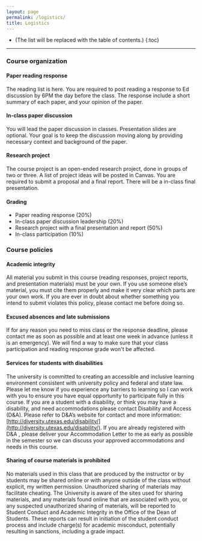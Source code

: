 ```yaml
---
layout: page
permalink: /logistics/
title: Logistics
---
```


* (The list will be replaced with the table of contents.)
{:toc}

***

### Course organization

#### Paper reading response
The reading list is here. You are required to post reading a response to Ed discussion by 6PM the day before the class. The response include a short summary of each paper, and your opinion of the paper.

#### In-class paper discussion
You will lead the paper discussion in classes. Presentation slides are optional. Your goal is to keep the discussion moving along by providing necessary context and background of the paper.

#### Research project
The course project is an open-ended research project, done in groups of two or three. A list of project ideas will be posted in Canvas. You are required to submit a proposal and a final report. There will be a in-class final presentation.

#### Grading
* Paper reading response (20%)
* In-class paper discussion leadership (20%)
* Research project with a final presentation and report (50%)
* In-class participation (10%)

### Course policies

#### Academic integrity

All material you submit in this course (reading responses, project reports, and presentation materials) must be your own. If you use someone else’s material, you must cite them properly and make it very clear which parts are your own work. If you are ever in doubt about whether something you intend to submit violates this policy, please contact me before doing so.

#### Excused absences and late submissions

If for any reason you need to miss class or the response deadline, please contact me as soon as possible and at least one week in advance (unless it is an emergency). We will find a way to make sure that your class participation and reading response grade won't be affected.

#### Services for students with disabilities

The university is committed to creating an accessible and inclusive learning environment consistent with university policy and federal and state law. Please let me know if you experience any barriers to learning so I can work with you to ensure you have equal opportunity to participate fully in this course. If you are a student with a disability, or think you may have a disability, and need accommodations please contact Disability and Access (D&A). Please refer to D&A’s website for contact and more information: [http://diversity.utexas.edu/disability/](http://diversity.utexas.edu/disability/). If you are already registered with D&A , please deliver your Accommodation Letter to me as early as possible in the semester so we can discuss your approved accommodations and needs in this course.

#### Sharing of course materials is prohibited

No materials used in this class that are produced by the instructor or by students may be shared online or with anyone outside of the class without explicit, my written permission. Unauthorized sharing of materials may facilitate cheating. The University is aware of the sites used for sharing materials, and any materials found online that are associated with you, or any suspected unauthorized sharing of materials, will be reported to Student Conduct and Academic Integrity in the Office of the Dean of Students. These reports can result in initiation of the student conduct process and include charge(s) for academic misconduct, potentially resulting in sanctions, including a grade impact.